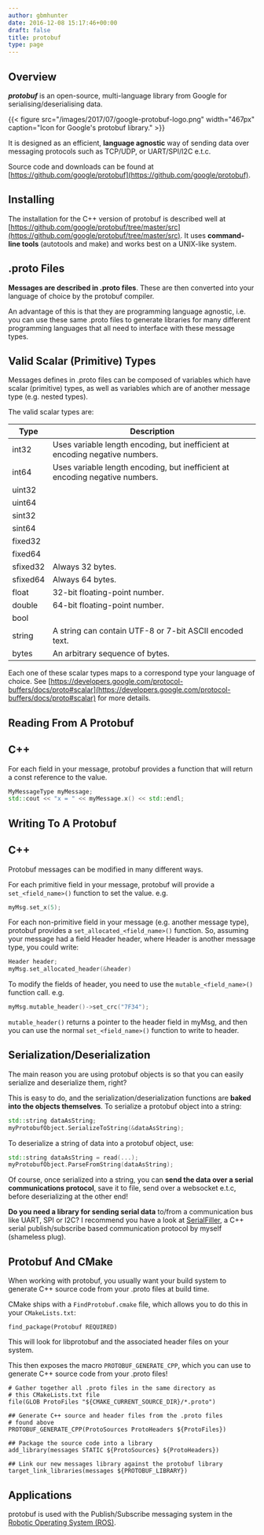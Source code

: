 ```yaml
---
author: gbmhunter
date: 2016-12-08 15:17:46+00:00
draft: false
title: protobuf
type: page
---
```


## Overview

_**protobuf**_ is an open-source, multi-language library from Google for serialising/deserialising data.

{{< figure src="/images/2017/07/google-protobuf-logo.png" width="467px" caption="Icon for Google's protobuf library."  >}}

It is designed as an efficient, **language agnostic** way of sending data over messaging protocols such as TCP/UDP, or UART/SPI/I2C e.t.c.

Source code and downloads can be found at [https://github.com/google/protobuf](https://github.com/google/protobuf).

## Installing

The installation for the C++ version of protobuf is described well at [https://github.com/google/protobuf/tree/master/src](https://github.com/google/protobuf/tree/master/src). It uses **command-line tools** (autotools and make) and works best on a UNIX-like system.


## .proto Files

**Messages are described in .proto files**. These are then converted into your language of choice by the protobuf compiler.

An advantage of this is that they are programming language agnostic, i.e. you can use these same .proto files to generate libraries for many different programming languages that all need to interface with these message types.

## Valid Scalar (Primitive) Types

Messages defines in .proto files can be composed of variables which have scalar (primitive) types, as well as variables which are of another message type (e.g. nested types).

The valid scalar types are:

<table>
    <thead>
        <tr>
            <th>Type</th>
            <th>Description</th>
        </tr>
    </thead>
<tbody >
<tr >

<td >int32
</td>

<td >Uses variable length encoding, but inefficient at encoding negative numbers.
</td>
</tr>
<tr >

<td >int64
</td>

<td >Uses variable length encoding, but inefficient at encoding negative numbers.
</td>
</tr>
<tr >

<td >uint32
</td>

<td >
</td>
</tr>
<tr >

<td >uint64
</td>

<td >
</td>
</tr>
<tr >

<td >sint32
</td>

<td >
</td>
</tr>
<tr >

<td >sint64
</td>

<td >
</td>
</tr>
<tr >

<td >fixed32
</td>

<td >
</td>
</tr>
<tr >

<td >fixed64
</td>

<td >
</td>
</tr>
<tr >

<td >sfixed32
</td>

<td > Always 32 bytes.
</td>
</tr>
<tr >

<td >sfixed64
</td>

<td > Always 64 bytes.
</td>
</tr>
<tr >

<td >float
</td>

<td >32-bit floating-point number.
</td>
</tr>
<tr >

<td >double
</td>

<td >64-bit floating-point number.
</td>
</tr>
<tr >

<td >bool
</td>

<td >
</td>
</tr>
<tr >

<td >string
</td>

<td > A string can contain UTF-8 or 7-bit ASCII encoded text.
</td>
</tr>
<tr >

<td >bytes
</td>

<td > An arbitrary sequence of bytes.
</td>
</tr>
</tbody>
</table>

Each one of these scalar types maps to a correspond type your language of choice. See [https://developers.google.com/protocol-buffers/docs/proto#scalar](https://developers.google.com/protocol-buffers/docs/proto#scalar) for more details.

## Reading From A Protobuf

## C++

For each field in your message, protobuf provides a function that will return a const reference to the value.

```c++
MyMessageType myMessage;
std::cout << "x = " << myMessage.x() << std::endl;
```

## Writing To A Protobuf

## C++

Protobuf messages can be modified in many different ways.

For each primitive field in your message, protobuf will provide a `set_<field_name>()` function to set the value. e.g.

```c++    
myMsg.set_x(5);
```

For each non-primitive field in your message (e.g. another message type), protobuf provides a `set_allocated_<field_name>()` function. So, assuming your message had a field Header header, where Header is another message type, you could write:

```c++    
Header header;
myMsg.set_allocated_header(&header)
```

To modify the fields of header, you need to use the `mutable_<field_name>()` function call. e.g.

```c++    
myMsg.mutable_header()->set_crc("7F34");
```

`mutable_header()` returns a pointer to the header field in myMsg, and then you can use the normal `set_<field_name>()` function to write to header.

## Serialization/Deserialization

The main reason you are using protobuf objects is so that you can easily serialize and deserialize them, right?

This is easy to do, and the serialization/deserialization functions are **baked into the objects themselves**. To serialize a protobuf object into a string:

```c++    
std::string dataAsString;
myProtobufObject.SerializeToString(&dataAsString);
```

To deserialize a string of data into a protobuf object, use:

```c++    
std::string dataAsString = read(...);
myProtobufObject.ParseFromString(dataAsString);
```

Of course, once serialized into a string, you can **send the data over a serial communications protocol**, save it to file, send over a websocket e.t.c, before deserializing at the other end!

**Do you need a library for sending serial data** to/from a communication bus like UART, SPI or I2C? I recommend you have a look at [SerialFiller](https://github.com/mbedded-ninja/SerialFiller), a C++ serial publish/subscribe based communication protocol by myself (shameless plug).

## Protobuf And CMake

When working with protobuf, you usually want your build system to generate C++ source code from your .proto files at build time.

CMake ships with a `FindProtobuf.cmake` file, which allows you to do this in your `CMakeLists.txt`:

```    
find_package(Protobuf REQUIRED)
```

This will look for libprotobuf and the associated header files on your system.

This then exposes the macro `PROTOBUF_GENERATE_CPP`, which you can use to generate C++ source code from your .proto files!

```    
# Gather together all .proto files in the same directory as
# this CMakeLists.txt file
file(GLOB ProtoFiles "${CMAKE_CURRENT_SOURCE_DIR}/*.proto")

## Generate C++ source and header files from the .proto files
# found above
PROTOBUF_GENERATE_CPP(ProtoSources ProtoHeaders ${ProtoFiles})

## Package the source code into a library
add_library(messages STATIC ${ProtoSources} ${ProtoHeaders})

## Link our new messages library against the protobuf library
target_link_libraries(messages ${PROTOBUF_LIBRARY})
```

## Applications

protobuf is used with the Publish/Subscribe messaging system in the [Robotic Operating System (ROS)](http://www.ros.org/).
